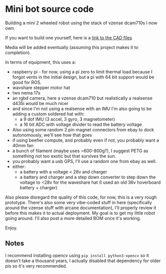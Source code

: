 # Mini bot source code

Building a mini 2 wheeled robot using the stack of vzense dcam710s I now own.

If you want to build one yourself, here is a [link to the CAD files](https://cad.onshape.com/documents/859567020c25581cd00fa078/w/ef91500aa8063739cecb03bb/e/cc4760a3813c1951d3898e3d?renderMode=0&uiState=68cabb8f8419a3e3d36768c4)

Media will be added eventually (assuming this project makes it to completion).

In terms of equipment, this uses a:
- raspberry pi - for now, using a pi zero to limit thermal load because I forgot vents in the initial design, but a pi with 64 bit support would be good for ROS.
- wavshare stepper motor hat
- two nema 17s
- an rgbd camera, here a vzense dcam710 but realistically a realsense d435i would be much nicer
- and since I'm not using a realsense with an IMU I'm also going to be adding a custom soldered hat with:
  - a 9 dof IMU (3 accel, 3 gyro, 3 magnetometer)
  - a 16 bit ADC with voltage divider to read the battery voltage
- Also using some random 2 pin magnet connectors from ebay to dock autonomously, we'll see how that goes
- if using beefier compute, and probably even if not, you probably want a 40mm fan
- a bunch of filament (maybe uses ~600-800g?), I suggest PETG as something not too exotic but that survives the sun.
- you probably want a usb GPS, I'll use a random one from ebay as well.
- either:
  - a battery with a voltage < 28v and charger
  - a battery and charger and a step down converter to step down the voltage to <28v for the waveshare hat (I used an old 36v hoverboard battery + charger)

Also please disregard the quality of this code, for now, this is a very rough prototype.
There's also some very vibe-coded stuff in here (specifically around the vzense stuff with arcane documentation), I'll properly review it before this makes it to actual deployment.
My goal is to get my little robot going around.
I'll also post a more detailed BOM once it's working.

Enjoy.

## Notes

I recommend installing opencv using `pip install python3-opencv` so it doesn't take a thousand years, I actually disabled that dependency for older pis so it's very recommended.
